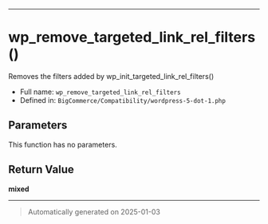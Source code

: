 ***

# wp_remove_targeted_link_rel_filters()

Removes the filters added by wp_init_targeted_link_rel_filters()




* Full name: `wp_remove_targeted_link_rel_filters`
* Defined in: `BigCommerce/Compatibility/wordpress-5-dot-1.php`

## Parameters

This function has no parameters.

## Return Value

**mixed**



***
> Automatically generated on 2025-01-03
